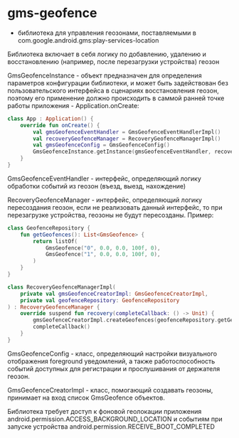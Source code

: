 # gms-geofence

- библиотека для управления геозонами, поставляемыми в com.google.android.gms:play-services-location

Библиотека включает в себя логику по добавлению, удалению
и восстановлению (например, после перезагрузки устройства) геозон

GmsGeofenceInstance - объект предназначен для определения параметров конфигурации библиотеки,
и может быть задействован без пользовательского интерфейса в сценариях восстановления геозон,
поэтому его применение должно происходить в саммой ранней точке работы приложения - Application.onCreate:

```kotlin
class App : Application() {
    override fun onCreate() {
        val gmsGeofenceEventHandler = GmsGeofenceEventHandlerImpl()
        val recoveryGeofenceManager = RecoveryGeofenceManagerImpl()
        val gmsGeofenceConfig = GmsGeofenceConfig()
        GmsGeofenceInstance.getInstance(gmsGeofenceEventHandler, recoveryGeofenceManager, gmsGeofenceConfig)
    }
}
```

GmsGeofenceEventHandler - интерфейс, определяющий логику обработки событий из геозон (въезд, выезд, нахождение)

RecoveryGeofenceManager - интерфейс, определяющий логику пересоздания геозон, если не реализовать
данный интерфейс, то при перезагрузке устройства, геозоны не будут пересозданы. Пример:

```kotlin
class GeofenceRepository {
    fun getGeofences(): List<GmsGeofence> {
        return listOf(
            GmsGeofence("0", 0.0, 0.0, 100f, 0),
            GmsGeofence("1", 0.0, 0.0, 100f, 0),
        )
    }
}

class RecoveryGeofenceManagerImpl(
    private val gmsGeofenceCreatorImpl: GmsGeofenceCreatorImpl,
    private val geofenceRepository: GeofenceRepository
) : RecoveryGeofenceManager {
    override suspend fun recovery(completeCallback: () -> Unit) {
        gmsGeofenceCreatorImpl.createGeofences(geofenceRepository.getGeofences())
        completeCallback()
    }
}
```

GmsGeofenceConfig - класс, определяющий настройки визуального отображения foreground уведомлений, а
также работоспособность событий доступных для регистрации и прослушивания от держателя геозон.

GmsGeofenceCreatorImpl - класс, помогающий создавать геозоны, принимает на вход список GmsGeofence объектов.

Библиотека требует доступ к фоновой геолокации приложения android.permission.ACCESS_BACKGROUND_LOCATION и
событиям при запуске устройства android.permission.RECEIVE_BOOT_COMPLETED

